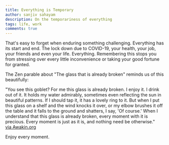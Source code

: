 ```yaml
---
title: Everything is Temporary
author: sanjiv sahayam
description: On the temporariness of everything
tags: life, work
comments: true
---
```


That's easy to forget when enduring something challenging. Everything has its start and end. The lock down due to COVID-19, your health, your job, your friends and even your life. Everything. Remembering this stops you from stressing over every little inconvenience or taking your good fortune for granted.

The Zen parable about "The glass that is already broken" reminds us of this beautifully:

<div>
<div class="quote">"You see this goblet? For me this glass is already broken. I enjoy it. I drink out of it. It holds my water admirably, sometimes even reflecting the sun in beautiful patterns. If I should tap it, it has a lovely ring to it. But when I put this glass on a shelf and the wind knocks it over, or my elbow brushes it off the table and it falls to the ground and shatters, I say, 'Of course.' When I understand that this glass is already broken, every moment with it is precious. Every moment is just as it is, and nothing need be otherwise."</div>
<div class="attribution"><a href="https://www.awakin.org/read/view.php?tid=2162">via Awakin.org</a></div>
</div>


Enjoy every moment.